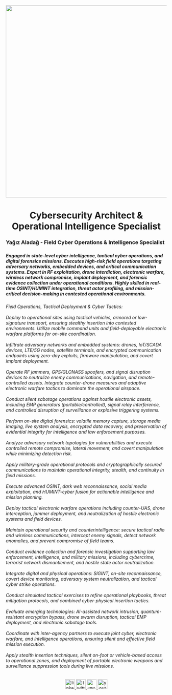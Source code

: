 <div align="center">
  <img height="600" src="https://upload.wikimedia.org/wikipedia/commons/f/f1/Cyber_support_to_1st_Cavalry_Division_at_National_Training_Center_%2847019434371%29.jpg"  />
</div>

###

<h1 align="center">Cybersecurity Architect & Operational Intelligence Specialist</h1>

###

<h3 align="left">Yağız Aladağ - Field Cyber Operations & Intelligence Specialist</h3>

###

<h5 align="left">Engaged in state-level cyber intelligence, tactical cyber operations, and digital forensics missions. Executes high-risk field operations targeting adversary networks, embedded devices, and critical communication systems. Expert in RF exploitation, drone interdiction, electronic warfare, wireless network compromise, implant deployment, and forensic evidence collection under operational conditions. Highly skilled in real-time OSINT/HUMINT integration, threat actor profiling, and mission-critical decision-making in contested operational environments.</h5>

###

<h6 align="left">Field Operations, Tactical Deployment & Cyber Tactics:<br><br>Deploy to operational sites using tactical vehicles, armored or low-signature transport, ensuring stealthy insertion into contested environments. Utilize mobile command units and field-deployable electronic warfare platforms for on-site coordination.<br><br>Infiltrate adversary networks and embedded systems: drones, IoT/SCADA devices, LTE/5G nodes, satellite terminals, and encrypted communication endpoints using zero-day exploits, firmware manipulation, and covert implant deployment.<br><br>Operate RF jammers, GPS/GLONASS spoofers, and signal disruption devices to neutralize enemy communications, navigation, and remote-controlled assets. Integrate counter-drone measures and adaptive electronic warfare tactics to dominate the operational airspace.<br><br>Conduct silent sabotage operations against hostile electronic assets, including EMP generators (portable/controlled), signal relay interference, and controlled disruption of surveillance or explosive triggering systems.<br><br>Perform on-site digital forensics: volatile memory capture, storage media imaging, live system analysis, encrypted data recovery, and preservation of evidential integrity for intelligence and law enforcement purposes.<br><br>Analyze adversary network topologies for vulnerabilities and execute controlled remote compromise, lateral movement, and covert manipulation while minimizing detection risk.<br><br>Apply military-grade operational protocols and cryptographically secured communications to maintain operational integrity, stealth, and continuity in field missions.<br><br>Execute advanced OSINT, dark web reconnaissance, social media exploitation, and HUMINT-cyber fusion for actionable intelligence and mission planning.<br><br>Deploy tactical electronic warfare operations including counter-UAS, drone interception, jammer deployment, and neutralization of hostile electronic systems and field devices.<br><br>Maintain operational security and counterintelligence: secure tactical radio and wireless communications, intercept enemy signals, detect network anomalies, and prevent compromise of field teams.<br><br>Conduct evidence collection and forensic investigation supporting law enforcement, intelligence, and military missions, including cybercrime, terrorist network dismantlement, and hostile state actor neutralization.<br><br>Integrate digital and physical operations: SIGINT, on-site reconnaissance, covert device monitoring, adversary system neutralization, and tactical cyber strike operations.<br><br>Conduct simulated tactical exercises to refine operational playbooks, threat mitigation protocols, and combined cyber-physical insertion tactics.<br><br>Evaluate emerging technologies: AI-assisted network intrusion, quantum-resistant encryption bypass, drone swarm disruption, tactical EMP deployment, and electronic sabotage tools.<br><br>Coordinate with inter-agency partners to execute joint cyber, electronic warfare, and intelligence operations, ensuring silent and effective field mission execution.<br><br>Apply stealth insertion techniques, silent on-foot or vehicle-based access to operational zones, and deployment of portable electronic weapons and surveillance suppression tools during live missions.</h6>

###

<div align="center">
  <a href="https://www.linkedin.com/in/ya%C4%9F%C4%B1zalada%C4%9F/" target="_blank">
    <img src="https://img.shields.io/static/v1?message=LinkedIn&logo=linkedin&label=&color=0077B5&logoColor=white&labelColor=&style=for-the-badge" height="30" alt="linkedin logo"  />
  </a>
  <a href="https://x.com/_yagizaladag" target="_blank">
    <img src="https://img.shields.io/static/v1?message=Twitter&logo=twitter&label=&color=1DA1F2&logoColor=white&labelColor=&style=for-the-badge" height="30" alt="twitter logo"  />
  </a>
  <a href="https://medium.com/@yagiz_aladag" target="_blank">
    <img src="https://img.shields.io/static/v1?message=Medium&logo=medium&label=&color=12100E&logoColor=white&labelColor=&style=for-the-badge" height="30" alt="medium logo"  />
  </a>
  <a href="https://www.youtube.com/@yagizaladag" target="_blank">
    <img src="https://img.shields.io/static/v1?message=Youtube&logo=youtube&label=&color=FF0000&logoColor=white&labelColor=&style=for-the-badge" height="30" alt="youtube logo"  />
  </a>
</div>

###
